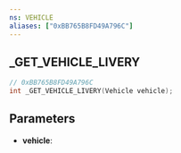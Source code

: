 ```yaml
---
ns: VEHICLE
aliases: ["0xBB765B8FD49A796C"]
---
```

## _GET_VEHICLE_LIVERY

```c
// 0xBB765B8FD49A796C
int _GET_VEHICLE_LIVERY(Vehicle vehicle);
```

## Parameters
* **vehicle**:
